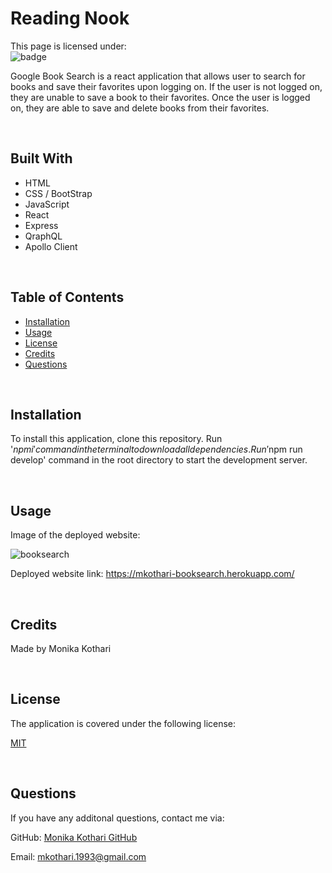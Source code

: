# <strong>Reading Nook</strong>
This page is licensed under: </br>
![badge](https://img.shields.io/badge/License-MIT-blue.svg)

Google Book Search is a react application that allows user to search for books and save their favorites upon logging on. If the user is not logged on, they are unable to save a book to their favorites. Once the user is logged on, they are able to save and delete books from their favorites.

<br>

## Built With
* HTML
* CSS / BootStrap
* JavaScript
* React
* Express
* QraphQL
* Apollo Client

<br>

## Table of Contents
- [Installation](#installation)
- [Usage](#usage)
- [License](#license)
- [Credits](#credits)
- [Questions](#questions)


<br>

## Installation
To install this application, clone this repository. Run '$npm i' command in the terminal to download all dependencies. Run '$npm run develop' command in the root directory to start the development server. 

<br>

## Usage
Image of the deployed website:

![booksearch](https://user-images.githubusercontent.com/90233589/156903473-b549d045-e88b-4fdf-b21f-fe7ad068a70f.PNG)

Deployed website link: https://mkothari-booksearch.herokuapp.com/

<br>

## Credits
Made by Monika Kothari

<br>

## License
The application is covered under the following license:

[MIT](https://opensource.org/licenses/MIT)

<br>

## Questions
If you have any additonal questions, contact me via:

GitHub: [Monika Kothari GitHub](https://github.com/mkothari93)

Email: <mkothari.1993@gmail.com>

<br>
